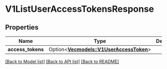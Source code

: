 # V1ListUserAccessTokensResponse

## Properties

Name | Type | Description | Notes
------------ | ------------- | ------------- | -------------
**access_tokens** | Option<[**Vec<models::V1UserAccessToken>**](v1UserAccessToken.md)> |  | [optional]

[[Back to Model list]](../README.md#documentation-for-models) [[Back to API list]](../README.md#documentation-for-api-endpoints) [[Back to README]](../README.md)


